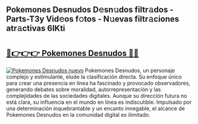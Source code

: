 ## Pokemones Desnudos D𝚎sn𝚞dos filtr𝚊dos - Parts-T3y Vid𝚎os f𝚘tos - N𝚞evas filtr𝚊ciones atr𝚊ctivas 6IKti

# <h2><a href="http://mb6qipm.tromn.icu/?c=Pokemones+Desnudos">🔗👉👉👉 Pokemones Desnudos 🔗🔗</a></h2>

[![Pokemones Desnudos nuevo](https://i.imgur.com/pEAQMta.gif)](http://mb6qipm.tromn.icu/?c=Pokemones+Desnudos)
Pokemones Desnudos, un personaje complejo y estimulante, elude la clasificación directa. Su enfoque único para crear una presencia en línea ha fascinado y provocado observadores, generando debates sobre moralidad, autorrepresentación y las complejidades de las sociedades digitales. Aunque su dirección futura no está clara, su influencia en el mundo en línea es indiscutible. Impulsado por una determinación inquebrantable y un encanto innegable, el alcance de Pokemones Desnudos en la comunidad digital es ilimitado.
